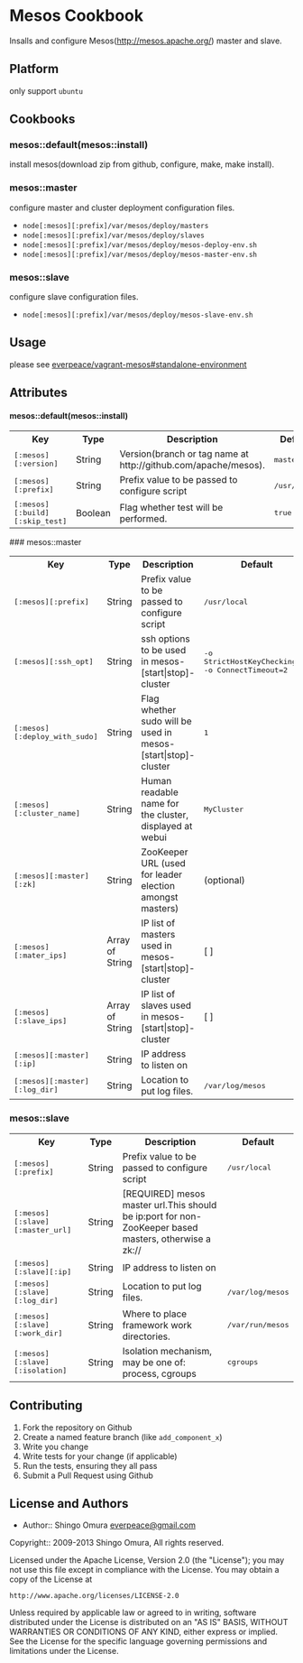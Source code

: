 Mesos Cookbook
==============
Insalls and configure Mesos(<http://mesos.apache.org/>) master and slave.

Platform
------------
only support `ubuntu`

Cookbooks
----
### mesos::default(mesos::install)
install mesos(download zip from github, configure, make, make install).

### mesos::master
configure master and cluster deployment configuration files.

* `node[:mesos][:prefix]/var/mesos/deploy/masters`
* `node[:mesos][:prefix]/var/mesos/deploy/slaves`
* `node[:mesos][:prefix]/var/mesos/deploy/mesos-deploy-env.sh`
* `node[:mesos][:prefix]/var/mesos/deploy/mesos-master-env.sh`

### mesos::slave
configure slave configuration files.

* `node[:mesos][:prefix]/var/mesos/deploy/mesos-slave-env.sh`

Usage
----
please see [everpeace/vagrant-mesos#standalone-environment](https://github.com/everpeace/vagrant-mesos#standalone-environment)

Attributes
----------
#### mesos::default(mesos::install)
<table>
  <tr>
    <th>Key</th>
    <th>Type</th>
    <th>Description</th>
    <th>Default</th>
  </tr>
  <tr>
    <td><tt>[:mesos][:version]</tt></td>
    <td>String</td>
    <td>Version(branch or tag name at http://github.com/apache/mesos).</td>
    <td><tt>master</tt></td>
  </tr>
  <tr>
  <td><tt>[:mesos][:prefix]</tt></td>
  <td>String</td>
  <td>Prefix value to be passed to configure script</td>
  <td><tt>/usr/local</tt></td>
  </tr>
  <tr>
    <td><tt>[:mesos][:build][:skip_test]</tt></td>
    <td>Boolean</td>
    <td>Flag whether test will be performed.</td>
    <td><tt>true</tt></td>
  </tr>
</table>
### mesos::master
<table>
  <tr>
    <th>Key</th>
    <th>Type</th>
    <th>Description</th>
    <th>Default</th>
  </tr>
  <tr>
    <td><tt>[:mesos][:prefix]</tt></td>
    <td>String</td>
    <td>Prefix value to be passed to configure script</td>
    <td><tt>/usr/local</tt></td>
  </tr>
  <tr>
    <td><tt>[:mesos][:ssh_opt]</tt></td>
    <td>String</td>
    <td>ssh options to be used in mesos-[start|stop]-cluster</td>
    <td><tt>-o StrictHostKeyChecking=no <br/> -o ConnectTimeout=2</tt></td>
  </tr>
  <tr>
    <td><tt>[:mesos][:deploy_with_sudo]</tt></td>
    <td>String</td>
    <td>Flag whether sudo will be used in mesos-[start|stop]-cluster</td>
    <td><tt>1</tt></td>
  </tr>
  <tr>
    <td><tt>[:mesos][:cluster_name]</tt></td>
    <td>String</td>
    <td>Human readable name for the cluster, displayed at webui</td>
    <td><tt>MyCluster</tt></td>
  </tr>
  <tr>
    <td><tt>[:mesos][:master][:zk]</tt></td>
    <td>String</td>
    <td>ZooKeeper URL (used for leader election amongst masters)</td>
    <td>(optional)</td>
  </tr>
  <tr>
    <td><tt>[:mesos][:mater_ips]</tt></td>
    <td>Array of String</td>
    <td>IP list of masters used in mesos-[start|stop]-cluster</td>
    <td>[ ]</td>
  </tr>
  <tr>
    <td><tt>[:mesos][:slave_ips]</tt></td>
    <td>Array of String</td>
    <td>IP list of slaves used in mesos-[start|stop]-cluster</td>
    <td>[ ]</td>
  </tr>
  <tr>
    <td><tt>[:mesos][:master][:ip]</tt></td>
    <td>String</td>
    <td>IP address to listen on</td>
    <td></td>
  </tr>
  <tr>
    <td><tt>[:mesos][:master][:log_dir]</tt></td>
    <td>String</td>
    <td>Location to put log files.</td>
    <td><tt>/var/log/mesos</tt></td>
  </tr>
</table>

### mesos::slave
<table>
  <tr>
    <th>Key</th>
    <th>Type</th>
    <th>Description</th>
    <th>Default</th>
  </tr>
  <tr>
    <td><tt>[:mesos][:prefix]</tt></td>
    <td>String</td>
    <td>Prefix value to be passed to configure script</td>
    <td><tt>/usr/local</tt></td>
  </tr>
  <tr>
    <td><tt>[:mesos][:slave][:master_url]</tt></td>
    <td>String</td>
    <td>[REQUIRED] mesos master url.This should be ip:port for non-ZooKeeper based masters, otherwise a zk:// </td>
    <td></td>
  </tr>  
  <tr>
    <td><tt>[:mesos][:slave][:ip]</tt></td>
    <td>String</td>
    <td>IP address to listen on</td>
    <td></td>
  </tr>
  <tr>
    <td><tt>[:mesos][:slave][:log_dir]</tt></td>
    <td>String</td>
    <td>Location to put log files.</td>
    <td><tt>/var/log/mesos</tt></td>
  </tr>
  <tr>
    <td><tt>[:mesos][:slave][:work_dir]</tt></td>
    <td>String</td>
    <td>Where to place framework work directories.</td>
    <td><tt>/var/run/mesos</tt></td>
  </tr>   
  <tr>
    <td><tt>[:mesos][:slave][:isolation]</tt></td>
    <td>String</td>
    <td>Isolation mechanism, may be one of: process, cgroups</td>
    <td><tt>cgroups</tt></td>
  </tr>   
</table>


Contributing
------------

1. Fork the repository on Github
2. Create a named feature branch (like `add_component_x`)
3. Write you change
4. Write tests for your change (if applicable)
5. Run the tests, ensuring they all pass
6. Submit a Pull Request using Github

License and Authors
-------------------
* Author:: Shingo Omura everpeace@gmail.com

Copyright:: 2009-2013 Shingo Omura, All rights reserved.

Licensed under the Apache License, Version 2.0 (the "License");
you may not use this file except in compliance with the License.
You may obtain a copy of the License at

    http://www.apache.org/licenses/LICENSE-2.0

Unless required by applicable law or agreed to in writing, software
distributed under the License is distributed on an "AS IS" BASIS,
WITHOUT WARRANTIES OR CONDITIONS OF ANY KIND, either express or implied.
See the License for the specific language governing permissions and
limitations under the License.
